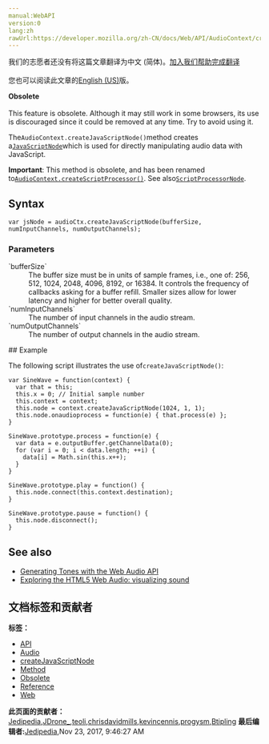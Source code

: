 ```yaml
---
manual:WebAPI
version:0
lang:zh
rawUrl:https://developer.mozilla.org/zh-CN/docs/Web/API/AudioContext/createJavaScriptNode
---
```




<bdi>我们的志愿者还没有将这篇文章翻译为<bdi>中文 (简体)</bdi>。[加入我们帮助完成翻译](%22987 "")<br></br>您也可以阅读此文章的[English (US)](%14141 "")版。</bdi>






**Obsolete**<br></br>This feature is obsolete. Although it may still work in some browsers, its use is discouraged since it could be removed at any time. Try to avoid using it.




The`AudioContext.createJavaScriptNode()`method creates a[`JavaScriptNode`](%22988 "The documentation about this has not yet been written; please consider contributing!")which is used for directly manipulating audio data with JavaScript.




**Important**: This method is obsolete, and has been renamed to[`AudioContext.createScriptProcessor()`](%3947 "The documentation about this has not yet been written; please consider contributing!"). See also[`ScriptProcessorNode`](%3941 "").



## Syntax<a name="Syntax"></a>

```
var jsNode = audioCtx.createJavaScriptNode(bufferSize, numInputChannels, numOutputChannels);

```

### Parameters<a name="Parameters"></a>
<dl><dt id=''>`bufferSize`</dt><dd>The buffer size must be in units of sample frames, i.e., one of: 256, 512, 1024, 2048, 4096, 8192, or 16384. It controls the frequency of callbacks asking for a buffer refill. Smaller sizes allow for lower latency and higher for better overall quality.</dd><dt id=''>`numInputChannels`</dt><dd>The number of input channels in the audio stream.</dd><dt id=''>`numOutputChannels`</dt><dd>The number of output channels in the audio stream.</dd></dl>
## Example<a name="Example"></a>


The following script illustrates the use of`createJavaScriptNode()`:


```
var SineWave = function(context) {
  var that = this;
  this.x = 0; // Initial sample number
  this.context = context;
  this.node = context.createJavaScriptNode(1024, 1, 1);
  this.node.onaudioprocess = function(e) { that.process(e) };
}

SineWave.prototype.process = function(e) {
  var data = e.outputBuffer.getChannelData(0);
  for (var i = 0; i < data.length; ++i) {
    data[i] = Math.sin(this.x++);
  }
}

SineWave.prototype.play = function() {
  this.node.connect(this.context.destination);
}

SineWave.prototype.pause = function() {
  this.node.disconnect();
}
```

## See also<a name="See_also"></a>

* [Generating Tones with the Web Audio API](%22989 "http://0xfe.blogspot.com/2011/08/generating-tones-with-web-audio-api.html")
* [Exploring the HTML5 Web Audio: visualizing sound](%22990 "http://www.smartjava.org/content/exploring-html5-web-audio-visualizing-sound")



## 文档标签和贡献者
**标签：**
* [API](%50 "")
* [Audio](%3822 "")
* [createJavaScriptNode](%22991 "")
* [Method](%14476 "")
* [Obsolete](%5507 "")
* [Reference](%3381 "")
* [Web](%119 "")

**此页面的贡献者：**[Jedipedia](%4038 ""),[JDrone_](%22992 ""),[teoli](%160 ""),[chrisdavidmills](%3495 ""),[kevincennis](%22993 ""),[progysm](%22994 ""),[Btipling](%22995 "")
**最后编辑者:**[Jedipedia](%4038 ""),<time>Nov 23, 2017, 9:46:27 AM</time>


